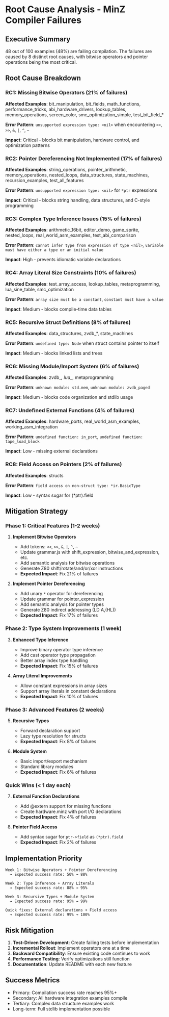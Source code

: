 # Root Cause Analysis - MinZ Compiler Failures

## Executive Summary
48 out of 100 examples (48%) are failing compilation. The failures are caused by 8 distinct root causes, with bitwise operators and pointer operations being the most critical.

## Root Cause Breakdown

### RC1: Missing Bitwise Operators (21% of failures)
**Affected Examples**: bit_manipulation, bit_fields, math_functions, performance_tricks, abi_hardware_drivers, lookup_tables, memory_operations, screen_color, smc_optimization_simple, test_bit_field_*

**Error Pattern**: `unsupported expression type: <nil>` when encountering `<<`, `>>`, `&`, `|`, `^`, `~`

**Impact**: Critical - blocks bit manipulation, hardware control, and optimization patterns

### RC2: Pointer Dereferencing Not Implemented (17% of failures)
**Affected Examples**: string_operations, pointer_arithmetic, memory_operations, nested_loops, data_structures, state_machines, recursion_examples, test_all_features

**Error Pattern**: `unsupported expression type: <nil>` for `*ptr` expressions

**Impact**: Critical - blocks string handling, data structures, and C-style programming

### RC3: Complex Type Inference Issues (15% of failures)
**Affected Examples**: arithmetic_16bit, editor_demo, game_sprite, nested_loops, real_world_asm_examples, test_abi_comparison

**Error Pattern**: `cannot infer type from expression of type <nil>`, `variable must have either a type or an initial value`

**Impact**: High - prevents idiomatic variable declarations

### RC4: Array Literal Size Constraints (10% of failures)
**Affected Examples**: test_array_access, lookup_tables, metaprogramming, lua_sine_table, smc_optimization

**Error Pattern**: `array size must be a constant`, `constant must have a value`

**Impact**: Medium - blocks compile-time data tables

### RC5: Recursive Struct Definitions (8% of failures)
**Affected Examples**: data_structures, zvdb_*, state_machines

**Error Pattern**: `undefined type: Node` when struct contains pointer to itself

**Impact**: Medium - blocks linked lists and trees

### RC6: Missing Module/Import System (6% of failures)
**Affected Examples**: zvdb_*, lua_*, metaprogramming

**Error Pattern**: `unknown module: std.mem`, `unknown module: zvdb_paged`

**Impact**: Medium - blocks code organization and stdlib usage

### RC7: Undefined External Functions (4% of failures)
**Affected Examples**: hardware_ports, real_world_asm_examples, working_asm_integration

**Error Pattern**: `undefined function: in_port`, `undefined function: tape_load_block`

**Impact**: Low - missing external declarations

### RC8: Field Access on Pointers (2% of failures)
**Affected Examples**: structs

**Error Pattern**: `field access on non-struct type: *ir.BasicType`

**Impact**: Low - syntax sugar for (*ptr).field

## Mitigation Strategy

### Phase 1: Critical Features (1-2 weeks)
1. **Implement Bitwise Operators**
   - Add tokens: `<<`, `>>`, `&`, `|`, `^`, `~`
   - Update grammar.js with shift_expression, bitwise_and_expression, etc.
   - Add semantic analysis for bitwise operations
   - Generate Z80 shift/rotate/and/or/xor instructions
   - **Expected Impact**: Fix 21% of failures

2. **Implement Pointer Dereferencing**
   - Add unary `*` operator for dereferencing
   - Update grammar for pointer_expression
   - Add semantic analysis for pointer types
   - Generate Z80 indirect addressing (LD A,(HL))
   - **Expected Impact**: Fix 17% of failures

### Phase 2: Type System Improvements (1 week)
3. **Enhanced Type Inference**
   - Improve binary operator type inference
   - Add cast operator type propagation
   - Better array index type handling
   - **Expected Impact**: Fix 15% of failures

4. **Array Literal Improvements**
   - Allow constant expressions in array sizes
   - Support array literals in constant declarations
   - **Expected Impact**: Fix 10% of failures

### Phase 3: Advanced Features (2 weeks)
5. **Recursive Types**
   - Forward declaration support
   - Lazy type resolution for structs
   - **Expected Impact**: Fix 8% of failures

6. **Module System**
   - Basic import/export mechanism
   - Standard library modules
   - **Expected Impact**: Fix 6% of failures

### Quick Wins (< 1 day each)
7. **External Function Declarations**
   - Add @extern support for missing functions
   - Create hardware.minz with port I/O declarations
   - **Expected Impact**: Fix 4% of failures

8. **Pointer Field Access**
   - Add syntax sugar for `ptr->field` as `(*ptr).field`
   - **Expected Impact**: Fix 2% of failures

## Implementation Priority

```
Week 1: Bitwise Operators + Pointer Dereferencing
  → Expected success rate: 50% → 88%

Week 2: Type Inference + Array Literals  
  → Expected success rate: 88% → 95%

Week 3: Recursive Types + Module System
  → Expected success rate: 95% → 99%

Quick fixes: External declarations + Field access
  → Expected success rate: 99% → 100%
```

## Risk Mitigation

1. **Test-Driven Development**: Create failing tests before implementation
2. **Incremental Rollout**: Implement operators one at a time
3. **Backward Compatibility**: Ensure existing code continues to work
4. **Performance Testing**: Verify optimizations still function
5. **Documentation**: Update README with each new feature

## Success Metrics

- Primary: Compilation success rate reaches 95%+
- Secondary: All hardware integration examples compile
- Tertiary: Complex data structure examples work
- Long-term: Full stdlib implementation possible